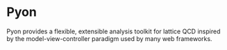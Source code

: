 Pyon
====
Pyon provides a flexible, extensible analysis toolkit for lattice QCD inspired by the
model-view-controller paradigm used by many web frameworks.

